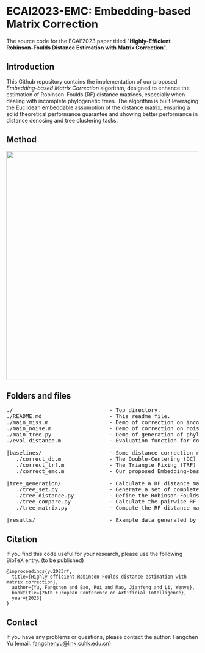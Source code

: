 # **ECAI2023-EMC**: **E**mbedding-based **M**atrix **C**orrection
The source code for the ECAI'2023 paper titled "**Highly-Efficient Robinson-Foulds Distance Estimation with Matrix Correction**".

## Introduction

This Github repository contains the implementation of our proposed *Embedding-based Matrix Correction* algorithm, designed to enhance the estimation of Robinson-Foulds (RF) distance matrices, especially when dealing with incomplete phylogenetic trees. The algorithm is built leveraging the Euclidean embeddable assumption of the distance matrix, ensuring a solid theoretical performance guarantee and showing better performance in distance denosing and tree clustering tasks.

## Method

<p align="center">
    <img src="./fig/ECAI_poster.png" width="600">
</p>

## Folders and files

<pre>
./                              - Top directory.
./README.md                     - This readme file.
./main_miss.m                   - Demo of correction on incomplete trees.
./main_noise.m                  - Demo of correction on noisy tree distance.
./main_tree.py                  - Demo of generation of phylogenetic trees and corresponding RF distance matrices.
./eval_distance.m               - Evaluation function for corrected distance matrices. 

|baselines/                     - Some distance correction methods.
   ./correct_dc.m               - The Double-Centering (DC) algorithm.
   ./correct_trf.m              - The Triangle Fixing (TRF) algorithm.
   ./correct_emc.m              - Our proposed Embedding-based Matrix Correction (EMD) algorithm.

|tree_generation/               - Calculate a RF distance matrix on generated incomplete trees.
   ./tree_set.py                - Generate a set of complete trees or incomplete trees.
   ./tree_distance.py           - Define the Robinson-Foulds (RF) distance.
   ./tree_compare.py            - Calculate the pairwise RF distance.
   ./tree_matrix.py             - Compute the RF distance matrix.

|results/                       - Example data generated by main_tree.py, used in main_miss.m and main_noise.m.
</pre>


## Citation

If you find this code useful for your research, please use the following BibTeX entry. (to be published)

```
@inproceedings{yu2023rf,
  title={Highly-efficient Robinson-Foulds distance estimation with matrix correction},
  author={Yu, Fangchen and Bao, Rui and Mao, Jianfeng and Li, Wenye},
  booktitle={26th European Conference on Artificial Intelligence},
  year={2023}
}
```

## Contact

If you have any problems or questions, please contact the author: Fangchen Yu (email: fangchenyu@link.cuhk.edu.cn)
